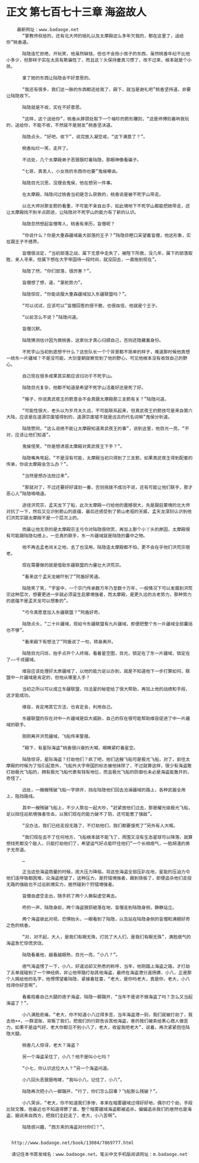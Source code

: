 # 正文 第七百七十三章 海盗故人
        最新网址：www.badaoge.net
          “掌教师叔给的，还有北大师的赔礼以及太摩殿这么多年欠我的，都在这里了，送给你”桃香道。
      
          陆隐连忙拒绝，开玩笑，他虽然缺钱，但也不会抢小孩子的东西，虽然桃香年纪不比他小多少，但那样子实在太具有欺骗性了，而且这丫头保持童真习惯了，改不过来，根本就是个小孩。
      
          拿了她的东西让陆隐会不好意思的。
      
          “我还有很多，我们这一脉的东西都还给我了，殿下，就当是谢礼吧”桃香坚持道，非要让陆隐收下。
      
          陆隐就是不收，实在不好意思。
      
          “这样，这个送给你”，桃香从脖颈处取下一个袖珍的箭形雕刻，“这是师傅刻着哄我玩的，送给你，不能不收，不然就不是朋友”桃香坚决道。
      
          陆隐点头，“好吧，收下”，说完放入凝空戒，“这下满意了？”。
      
          桃香灿烂一笑，走开了。
      
          不远处，几个太摩殿弟子恶狠狠盯着陆隐，那眼神像看骗子。
      
          “七哥，真丢人，小女孩的东西你也要”鬼侯嘲讽。
      
          陆隐目光沉思，没理会鬼侯，他在想另一件事。
      
          在太摩殿，陆隐问过桃香当初是怎么获救的，桃香说是被不死宇山带走。
      
          以北大师对那支箭的看重，不可能不亲自出手，如此境地下不死宇山都能把她带走，还让太摩殿找不到半点踪迹，让陆隐对不死宇山的能力有了新的认识。
      
          陆隐忽然想起盲僧等人，桃香有来历，盲僧呢？
      
          “你说什么？你是大重森疆域最大部落的王子？”陆隐目瞪口呆望着盲僧，他这形象，实在跟王子不搭界。
      
          盲僧很淡定，“当初部落之战，属下无意中走失了，被陛下所救，没几年，属下的部落取胜，亲人寻来，但属下想在大宇帝国待一段时间，就没回去，一直拖到现在”。
      
          陆隐了然，“你们部落，很厉害？”。
      
          盲僧想了想，道，“掌舵势力”。
      
          陆隐惊叹，“你能说服大重森疆域加入东疆联盟吗？”。
      
          “可以试试，应该可以”盲僧回答的很干脆，也很自信，他就是个王子。
      
          “以前怎么不说？”陆隐问道。
      
          盲僧沉默。
      
          陆隐猜测估计因为救桃香，这家伙才真心归顺自己，否则还隐藏着身份。
      
          不死宇山当初到底想干什么？这些队长一个个背景都不简单的样子，难道那时候他真想一统东一片疆域？不是没可能，大剑皇朝就察觉到了他的野心，可见他根本没有收敛自己的野心。
      
          自己现在很多成果其实都应该归功于不死宇山。
      
          陆隐目光复杂，他都不知道是希望不死宇山活着好还是死了好。
      
          “猴子，你说真武夜王的箭意会不会真跟太摩殿那三支箭有关？”陆隐问道。
      
          “可能性很大，老头以为岁月太久远，不可能联系起来，但真武夜王的箭技可是来自第六大陆，应该是在道源宗废墟得到的，道源宗废墟不就是远古的代名词嘛”鬼侯分析道。
      
          陆隐赞同，“这么说绝不能让太摩殿知道真武夜王的事”，说到这里，他目光一亮，“不对，应该让他们知道”。
      
          鬼侯怪笑，“你是想诱惑太摩殿对真武夜王下手？”。
      
          陆隐嘴角弯起，“不是没有可能，太摩殿当初只得到了三支箭，如果真武夜王得到配套的传承，你说太摩殿会怎么办？”。
      
          “当然是想办法抢过来”。
      
          “那就对了，不过还要好好谋划一番，否则挑拨不成功不说，还有可能让他们联手，那才恶心人”陆隐喃喃道。
      
          途径洪荒宗，孟天龙下了船，此次太摩殿一行给他的震撼很大，先是跟启蒙境的北大师对抗了一下，然后又见识到箭山的底蕴，最后还感受到了箭山老祖的天威，孟天龙深刻认识到他们洪荒宗跟太摩殿不是一个层次上的。
      
          而最让他无奈的是太摩殿宗主弓令对陆隐很欣赏，再加上那个小丫头的原因，太摩殿很有可能跟陆隐勾搭上，一旦真的联手，东一片疆域就是陆隐的囊中之物。
      
          他不再去孟老闭关之地，去了也没用，陆隐连太摩殿都不怕，更不会在乎他们洪荒宗宿老。
      
          现在需要做的就是借助东疆联盟的力量壮大洪荒宗。
      
          “看来这个孟天龙被吓到了”阿盾好笑道。
      
          陆隐笑了笑，“宇宙中，一个宗门传承数万年乃至数十万年，一般情况下可以发展到洪荒宗这种层次，想要更进一步就必须诞生启蒙境强者，而太摩殿，是更久远的古老势力，那种势力的底蕴不是孟天龙可以想象的”。
      
          “弓令真愿意加入东疆联盟？”阿盾好奇。
      
          陆隐点头，“二十片疆域，现如今东疆联盟有九片疆域，即便把整个东一片疆域全部囊括也不够”。
      
          “看来殿下有想法了”阿盾说了一句，转身离开。
      
          陆隐目光闪烁，抬手点开个人终端，看着星空图，目光，锁定在了东一片疆域，锁定在了——千戎疆域。
      
          维容应该处理好太原疆域了，以他的能力足以办到，就是不知道他下一步打算如何，联盟中一片疆域是肯定的，但他从哪里入手？
      
          当初之所以可以成立东疆联盟，玛法星的秘密给了很大帮助，再加上他的战绩和手段，这才能成功。
      
          维容，肯定用其它方法，也肯定会，利用自己。
      
          东疆联盟的存在对中一片疆域是巨大威胁，自己的存在很可能帮助维容促进了中一片疆域的联手。
      
          刚刚离开洪荒疆域，飞船传来警报。
      
          “殿下，有星际海盗”桃香很兴奋的大喊，眼睛紧盯着星空。
      
          陆隐惊讶，星际海盗？打劫他们？疯了吧，他们这艘飞船可是极光飞船，对了，前往太摩殿的时候为了怕引起意外，飞船外大宇帝国的标志被他抹除了，不过就算这样，很少有海盗敢打劫极光飞船的，拥有极光飞船代表有钱有地位，而且极光飞船的防御也未必是海盗能轰开的，奇怪了。
      
          远处，一艘艘残破飞船一字排开，挡在陆隐他们回去沧澜疆域的路上，各种武器全用上，阻挡路线。
      
          其中一艘残破飞船上，不少人聚在一起大吵，“赶紧放他们过去，那是耀光级极光飞船，足以挡住巡航境强者攻击，以我们现在的能力破不了防，还可能惹了强敌”。
      
          “没办法，我们已经走投无路了，不打劫他们，我们都要饿死了”另外有人大喊。
      
          “我们现在去不了任何地方，飞船根本就不能飞了，周围又没有生态星球可以降落，就算想找死都没个敌人，只能打劫他们了，希望运气好点能吓住他们”一个长相痞气，一脸胡渣的男子无奈道。
      
          …
      
          正当这些海盗商量的时候，庞大压力降临，将这些海盗全部压趴在地，星能的压迫力令他们连呼吸都困难，众海盗绝望了，这种压力，是狩猎境强者，踢到铁板了，即便追杀他们走投无路的强敌也不过巡航境实力，居然碰到个狩猎境强者。
      
          盲僧自虚空走出，随手抓了两个人撕裂虚空离去。
      
          咚的一声，陆隐身前，两个海盗狼狈砸落在地，盲僧走到陆隐身侧，静静站立。
      
          两个海盗彼此对视，恐惧抬头，一眼看到了陆隐，以及站在陆隐身侧的盲僧和满眼好奇之色的桃香。
      
          “对，对不起，大人，是我们有眼无珠，打扰了大人们，是我们有眼无珠”，满脸痞气的海盗急忙惊慌求饶。
      
          陆隐看着他，越看越眼熟，目光一亮，“小八？”。
      
          痞气海盗愣了一下，小八，好遥远却又熟悉的称呼，当年，他刚踏上海盗之路，才打劫了五单就碰到了一个神经病，非让他带路打劫其他海盗，最终在海盗港分道扬镳，小八，正是那个人赐给他的名字，他愣愣望着陆隐，紧接着狂喜，“老大，是你吗老大，真是你，老大，小八找得你好苦啊”。
      
          看着抱着自己大腿的痞子海盗，陆隐一脚踹开，“当年不是说不做海盗了吗？怎么又当起海盗了？”。
      
          小八满脸悲痛，“老大，你不知道小八过得多苦，当年海盗港一别，我们就被打劫了，我去他++，一群混账，背叛了我们，把我们的行踪告诉其他海盗，害的我们被卖给黑心商人做苦力，如果不是运气好，老大你都见不到小八了，老大，收留我吧老大”，说着，再次紧紧抱住陆隐大腿。
      
          桃香几人惊讶，老大？海盗？
      
          另一个海盗呆住了，小八？他不是叫小七吗？
      
          “小七，你认识这位大人？”另一个海盗问道。
      
          小八回头恶狠狠咆哮，“我叫小八，记住了，小八”。
      
          陆隐再次把小八一脚踹开，“行了，你们怎么回事？飞船那么残破？”。
      
          小八哭诉，“老大，你不知道我们多惨，本来在暗雾疆域过得好好地，偶尔打个劫，手段比较文雅，但最近也不知道得罪了谁，整个暗雾疆域海盗都被追杀，偏偏追杀我们的居然也是海盗，据说来自西方，把我们全赶走了，老大，小八苦啊”。
      
          陆隐感兴趣，“西方来的海盗对付你们？”。
      
      
      http://www.badaoge.net/book/13084/7869777.html
      
      请记住本书首发域名：www.badaoge.net。笔尖中文手机版阅读网址：m.badaoge.net